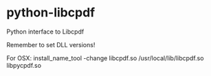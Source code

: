 # python-libcpdf
Python interface to Libcpdf

Remember to set DLL versions!

For OSX: install_name_tool -change libcpdf.so /usr/local/lib/libcpdf.so libpycpdf.so
